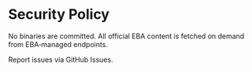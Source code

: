 # Security Policy

No binaries are committed. All official EBA content is fetched on demand from EBA‑managed endpoints.

Report issues via GitHub Issues.
